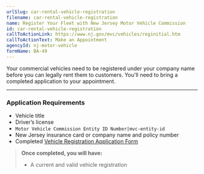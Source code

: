 ```yaml
---
urlSlug: car-rental-vehicle-registration
filename: car-rental-vehicle-registration
name: Register Your Fleet with New Jersey Motor Vehicle Commission
id: car-rental-vehicle-registration
callToActionLink: https://www.nj.gov/mvc/vehicles/reginitial.htm
callToActionText: Make an Appointment
agencyId: nj-motor-vehicle
formName: BA-49
---
```

Your commercial vehicles need to be registered under your company name before you can legally rent them to customers. You'll need to bring a completed application to your appointment. 

- - -

### Application Requirements

* Vehicle title
* Driver’s license
*  `Motor Vehicle Commission Entity ID Number|mvc-entity-id` 
* New Jersey insurance card or company name and policy number
* Completed [Vehicle Registration Application Form](https://www.nj.gov/mvc/pdf/vehicles/BA-49.pdf)

> **Once completed, you will have:**
>
> * A current and valid vehicle registration